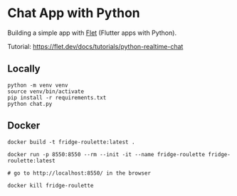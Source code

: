 # Chat App with Python
Building a simple app with [Flet](https://flet.dev/) (Flutter apps with Python).

Tutorial: https://flet.dev/docs/tutorials/python-realtime-chat 

## Locally 
```shell
python -m venv venv
source venv/bin/activate
pip install -r requirements.txt
python chat.py
```
## Docker
```shell
docker build -t fridge-roulette:latest .

docker run -p 8550:8550 --rm --init -it --name fridge-roulette fridge-roulette:latest

# go to http://localhost:8550/ in the browser

docker kill fridge-roulette

```
